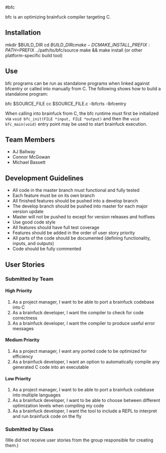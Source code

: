 #bfc

bfc is an optimizing brainfuck compiler targeting C.

## Installation

mkdir $BUILD\_DIR
cd $BUILD\_DIR
cmake -DCMAKE\_INSTALL\_PREFIX:PATH=$PREFIX ../path/to/bfc/source
make && make install (or other platform-specific build tool)

## Use

bfc programs can be run as standalone programs when linked against bfcentry
or called into manually from C. The following shows how to build a
standalone program:

bfc $SOURCE\_FILE
cc $SOURCE\_FILE.c -lbfcrts -lbfcentry

When calling into brainfuck from C, the bfc runtime must first be
initialized via `void bfc_init(FILE *input, FILE *output)` and then the
`void bfc_main(void)` entry point may be used to start brainfuck execution.

## Team Members
- AJ Ballway
- Connor McGowan
- Michael Bassett

## Development Guidelines
- All code in the master branch must functional and fully tested
- Each feature must be on its own branch
- All finished features should be pushed into a develop branch
- The develop branch should be pushed into master for each major version update
- Master will not be pushed to except for version releases and hotfixes
- Use good code style
- All features should have full test coverage
- Features should be added in the order of user story priority
- All parts of the code should be documented (defining functionality, inputs, and outputs)
- Code should be fully commented

## User Stories

### Submitted by Team

#### High Priority
1. As a project manager, I want to be able to port a brainfuck codebase into C
2. As a brainfuck developer, I want the compiler to check for code correctness
3. As a brainfuck developer, I want the compiler to produce useful error messages

#### Medium Priority
1. As a project manager, I want any ported code to be optimized for efficiency
2. As a brainfuck developer, I want an option to automatically compile any generated C code into an executable

#### Low Priority
1. As a project manager, I want to be able to port a brainfuck codebase into multiple languages
2. As a brainfuck developer, I want to be able to choose between different optimization levels when compiling my code
3. As a brainfuck developer, I want the tool to include a REPL to interpret and run brainfuck code on the fly

### Submitted by Class
(We did not receive user stories from the group responsible for creating them.)
